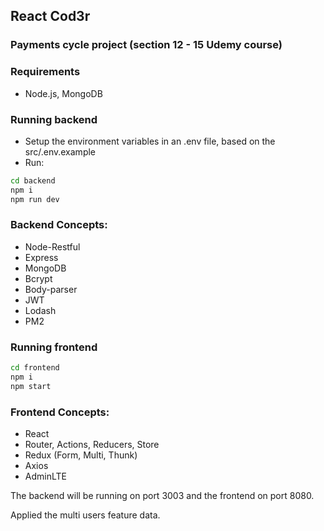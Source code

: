 ## React Cod3r

### Payments cycle project (section 12 - 15 Udemy course)

### Requirements
- Node.js, MongoDB

### Running backend


- Setup the environment variables in an .env file, based on the src/.env.example
- Run:

```bash
cd backend
npm i
npm run dev
```

### Backend Concepts:
- Node-Restful
- Express
- MongoDB
- Bcrypt
- Body-parser
- JWT
- Lodash
- PM2


### Running frontend

```bash
cd frontend
npm i
npm start
```

### Frontend Concepts:
- React  
- Router, Actions, Reducers, Store
- Redux (Form, Multi, Thunk)
- Axios
- AdminLTE 

The backend will be running on port 3003 and the frontend on port 8080.

Applied the multi users feature data.